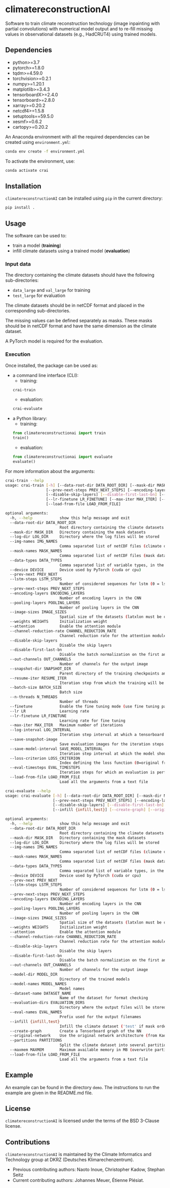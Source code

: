 # climatereconstructionAI

Software to train climate reconstruction technology (image inpainting with partial convolutions) with numerical model output and to re-fill missing values in observational datasets (e.g., HadCRUT4) using trained models.

## Dependencies
- python>=3.7
- pytorch>=1.8.0
- tqdm>=4.59.0
- torchvision>=0.2.1
- numpy>=1.20.1
- matplotlib>=3.4.3
- tensorboardX>=2.4.0
- tensorboard>=2.8.0
- xarray>=0.20.2
- netcdf4>=1.5.8
- setuptools==59.5.0
- xesmf>=0.6.2
- cartopy>=0.20.2

An Anaconda environment with all the required dependencies can be created using `environment.yml`:
```bash
conda env create -f environment.yml
```
To activate the environment, use:
```bash
conda activate crai
```

## Installation

`climatereconstructionAI` can be installed using `pip` in the current directory:
```bash
pip install .
```

## Usage

The software can be used to:
- train a model (**training**)
- infill climate datasets using a trained model (**evaluation**)

### Input data
The directory containing the climate datasets should have the following sub-directories:
- `data_large` and `val_large` for training
- `test_large` for evaluation

The climate datasets should be in netCDF format and placed in the corresponding sub-directories.

The missing values can be defined separately as masks. These masks should be in netCDF format and have the same dimension as the climate dataset.

A PyTorch model is required for the evaluation.

### Execution

Once installed, the package can be used as:
- a command line interface (CLI):
  - training:
  ```bash
  crai-train
  ```
  - evaluation:
  ```bash
  crai-evaluate
  ```
- a Python library:
  - training:
  ```python
  from climatereconstructionai import train
  train()
  ```
  - evaluation:
  ```python
  from climatereconstructionai import evaluate
  evaluate()
  ```

For more information about the arguments:
```bash
crai-train --help
usage: crai-train [-h] [--data-root-dir DATA_ROOT_DIR] [--mask-dir MASK_DIR] [--log-dir LOG_DIR] [--img-names IMG_NAMES] [--mask-names MASK_NAMES] [--data-types DATA_TYPES] [--device DEVICE] [--prev-next PREV_NEXT] [--lstm-steps LSTM_STEPS]
                  [--prev-next-steps PREV_NEXT_STEPS] [--encoding-layers ENCODING_LAYERS] [--pooling-layers POOLING_LAYERS] [--image-sizes IMAGE_SIZES] [--weights WEIGHTS] [--attention] [--channel-reduction-rate CHANNEL_REDUCTION_RATE]
                  [--disable-skip-layers] [--disable-first-last-bn] [--out-channels OUT_CHANNELS] [--snapshot-dir SNAPSHOT_DIR] [--resume-iter RESUME_ITER] [--batch-size BATCH_SIZE] [--n-threads N_THREADS] [--finetune] [--lr LR]
                  [--lr-finetune LR_FINETUNE] [--max-iter MAX_ITER] [--log-interval LOG_INTERVAL] [--save-snapshot-image] [--save-model-interval SAVE_MODEL_INTERVAL] [--loss-criterion LOSS_CRITERION] [--eval-timesteps EVAL_TIMESTEPS]
                  [--load-from-file LOAD_FROM_FILE]

optional arguments:
  -h, --help            show this help message and exit
  --data-root-dir DATA_ROOT_DIR
                        Root directory containing the climate datasets
  --mask-dir MASK_DIR   Directory containing the mask datasets
  --log-dir LOG_DIR     Directory where the log files will be stored
  --img-names IMG_NAMES
                        Comma separated list of netCDF files (climate dataset)
  --mask-names MASK_NAMES
                        Comma separated list of netCDF files (mask dataset). If None, it extracts the masks from the climate dataset
  --data-types DATA_TYPES
                        Comma separated list of variable types, in the same order as img-names and mask-names
  --device DEVICE       Device used by PyTorch (cuda or cpu)
  --prev-next PREV_NEXT
  --lstm-steps LSTM_STEPS
                        Number of considered sequences for lstm (0 = lstm module is disabled)
  --prev-next-steps PREV_NEXT_STEPS
  --encoding-layers ENCODING_LAYERS
                        Number of encoding layers in the CNN
  --pooling-layers POOLING_LAYERS
                        Number of pooling layers in the CNN
  --image-sizes IMAGE_SIZES
                        Spatial size of the datasets (latxlon must be of shape NxN)
  --weights WEIGHTS     Initialization weight
  --attention           Enable the attention module
  --channel-reduction-rate CHANNEL_REDUCTION_RATE
                        Channel reduction rate for the attention module
  --disable-skip-layers
                        Disable the skip layers
  --disable-first-last-bn
                        Disable the batch normalization on the first and last layer
  --out-channels OUT_CHANNELS
                        Number of channels for the output image
  --snapshot-dir SNAPSHOT_DIR
                        Parent directory of the training checkpoints and the snapshot images
  --resume-iter RESUME_ITER
                        Iteration step from which the training will be resumed
  --batch-size BATCH_SIZE
                        Batch size
  --n-threads N_THREADS
                        Number of threads
  --finetune            Enable the fine tuning mode (use fine tuning parameterization and disable batch normalization
  --lr LR               Learning rate
  --lr-finetune LR_FINETUNE
                        Learning rate for fine tuning
  --max-iter MAX_ITER   Maximum number of iterations
  --log-interval LOG_INTERVAL
                        Iteration step interval at which a tensorboard summary log should be written
  --save-snapshot-image
                        Save evaluation images for the iteration steps defined in --log-interval
  --save-model-interval SAVE_MODEL_INTERVAL
                        Iteration step interval at which the model should be saved
  --loss-criterion LOSS_CRITERION
                        Index defining the loss function (0=original from Liu et al., 1=MAE of the hole region)
  --eval-timesteps EVAL_TIMESTEPS
                        Iteration steps for which an evaluation is performed
  --load-from-file LOAD_FROM_FILE
                        Load all the arguments from a text file
```

```bash
crai-evaluate --help
usage: crai-evaluate [-h] [--data-root-dir DATA_ROOT_DIR] [--mask-dir MASK_DIR] [--log-dir LOG_DIR] [--img-names IMG_NAMES] [--mask-names MASK_NAMES] [--data-types DATA_TYPES] [--device DEVICE] [--prev-next PREV_NEXT] [--lstm-steps LSTM_STEPS]
                     [--prev-next-steps PREV_NEXT_STEPS] [--encoding-layers ENCODING_LAYERS] [--pooling-layers POOLING_LAYERS] [--image-sizes IMAGE_SIZES] [--weights WEIGHTS] [--attention] [--channel-reduction-rate CHANNEL_REDUCTION_RATE]
                     [--disable-skip-layers] [--disable-first-last-bn] [--out-channels OUT_CHANNELS] [--model-dir MODEL_DIR] [--model-names MODEL_NAMES] [--dataset-name DATASET_NAME] [--evaluation-dirs EVALUATION_DIRS] [--eval-names EVAL_NAMES]
                     [--infill {infill,test}] [--create-graph] [--original-network] [--partitions PARTITIONS] [--maxmem MAXMEM] [--load-from-file LOAD_FROM_FILE]

optional arguments:
  -h, --help            show this help message and exit
  --data-root-dir DATA_ROOT_DIR
                        Root directory containing the climate datasets
  --mask-dir MASK_DIR   Directory containing the mask datasets
  --log-dir LOG_DIR     Directory where the log files will be stored
  --img-names IMG_NAMES
                        Comma separated list of netCDF files (climate dataset)
  --mask-names MASK_NAMES
                        Comma separated list of netCDF files (mask dataset). If None, it extracts the masks from the climate dataset
  --data-types DATA_TYPES
                        Comma separated list of variable types, in the same order as img-names and mask-names
  --device DEVICE       Device used by PyTorch (cuda or cpu)
  --prev-next PREV_NEXT
  --lstm-steps LSTM_STEPS
                        Number of considered sequences for lstm (0 = lstm module is disabled)
  --prev-next-steps PREV_NEXT_STEPS
  --encoding-layers ENCODING_LAYERS
                        Number of encoding layers in the CNN
  --pooling-layers POOLING_LAYERS
                        Number of pooling layers in the CNN
  --image-sizes IMAGE_SIZES
                        Spatial size of the datasets (latxlon must be of shape NxN)
  --weights WEIGHTS     Initialization weight
  --attention           Enable the attention module
  --channel-reduction-rate CHANNEL_REDUCTION_RATE
                        Channel reduction rate for the attention module
  --disable-skip-layers
                        Disable the skip layers
  --disable-first-last-bn
                        Disable the batch normalization on the first and last layer
  --out-channels OUT_CHANNELS
                        Number of channels for the output image
  --model-dir MODEL_DIR
                        Directory of the trained models
  --model-names MODEL_NAMES
                        Model names
  --dataset-name DATASET_NAME
                        Name of the dataset for format checking
  --evaluation-dirs EVALUATION_DIRS
                        Directory where the output files will be stored
  --eval-names EVAL_NAMES
                        Prefix used for the output filenames
  --infill {infill,test}
                        Infill the climate dataset ('test' if mask order is irrelevant, 'infill' if mask order is relevant)
  --create-graph        Create a Tensorboard graph of the NN
  --original-network    Use the original network architecture (from Kadow et al.)
  --partitions PARTITIONS
                        Split the climate dataset into several partitions along the time coordinate
  --maxmem MAXMEM       Maximum available memory in MB (overwrite partitions parameter)
  --load-from-file LOAD_FROM_FILE
                        Load all the arguments from a text file
```

## Example

An example can be found in the directory `demo`.
The instructions to run the example are given in the README.md file.

## License

`climatereconstructionAI` is licensed under the terms of the BSD 3-Clause license.

## Contributions

`climatereconstructionAI` is maintained by the Climate Informatics and Technology group at DKRZ (Deutsches Klimarechenzentrum).
- Previous contributing authors: Naoto Inoue, Christopher Kadow, Stephan Seitz
- Current contributing authors: Johannes Meuer, Étienne Plésiat.
